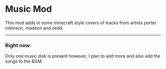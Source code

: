 <h1> Music Mod </h1>


This mod adds in some minecraft style covers of tracks from artists porter robinson, madeon and zedd. 

------------------------------------------------------------------------------------------------------
<h3> Right now:</h3>

Only one music disk is present however, I plan to add more and also add the songs to the BGM.
